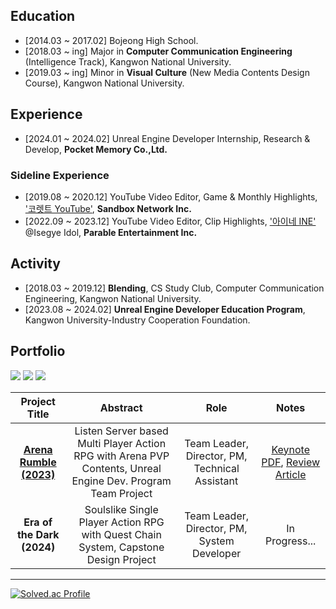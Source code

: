 
## Education
- [2014.03 ~ 2017.02] Bojeong High School.
- [2018.03 ~ ing] Major in **Computer Communication Engineering** (Intelligence Track), Kangwon National University.
- [2019.03 ~ ing] Minor in **Visual Culture** (New Media Contents Design Course), Kangwon National University.
## Experience
- [2024.01 ~ 2024.02] Unreal Engine Developer Internship, Research & Develop, **Pocket Memory Co.,Ltd.**
### Sideline Experience
- [2019.08 ~ 2020.12] YouTube Video Editor, Game & Monthly Highlights, ['코렛트 YouTube'](https://www.youtube.com/@Collet11), **Sandbox Network Inc.**
- [2022.09 ~ 2023.12] YouTube Video Editor, Clip Highlights, ['아이네 INE'](https://www.youtube.com/@INE_) @Isegye Idol, **Parable Entertainment Inc.**
## Activity
- [2018.03 ~ 2019.12] **Blending**, CS Study Club, Computer Communication Engineering, Kangwon National University.
- [2023.08 ~ 2024.02] **Unreal Engine Developer Education Program**, Kangwon University-Industry Cooperation Foundation.
## Portfolio
<img src="https://img.shields.io/badge/UnrealEngine-0E1128?style=for-the-badge&logo=UnrealEngine&logoColor=white"> <img src="https://img.shields.io/badge/c++-00599C?style=for-the-badge&logo=cplusplus&logoColor=white"> <img src="https://img.shields.io/badge/blender-E87D0D?style=for-the-badge&logo=blender&logoColor=white">


| Project Title | Abstract | Role | Notes |
| :-: | :-: | :-: | :-: |
| [**Arena Rumble (2023)**](https://youtu.be/TGwBppxJI_E?si=TrHAkyZoq9MN_EVd) | Listen Server based Multi Player Action RPG with Arena PVP Contents, Unreal Engine Dev. Program Team Project | Team Leader, Director, PM, Technical Assistant | [Keynote PDF](https://drive.google.com/file/d/1yeHNl5YXux_7bGdh5i0hbQMl5L8yPnZ7/view?usp=sharing), [Review Article](https://velog.io/@liebenholz/arenarumble1) |
| **Era of the Dark (2024)** | Soulslike Single Player Action RPG with Quest Chain System, Capstone Design Project | Team Leader, Director, PM, System Developer | In Progress... |


------
[![Solved.ac Profile](http://mazassumnida.wtf/api/v2/generate_badge?boj=liebenholz98)](https://solved.ac/liebenholz98)

<!--
<img src="https://img.shields.io/badge/Python-3776AB?style=for-the-badge&logo=Python&logoColor=white">
<img src="https://img.shields.io/badge/Pytorch-EE4C2C?style=for-the-badge&logo=PyTorch&logoColor=white">
<img src="https://img.shields.io/badge/Tensorflow-FF6F00?style=for-the-badge&logo=Tensorflow&logoColor=white">
<img src="https://img.shields.io/badge/Keras-D00000?style=for-the-badge&logo=Keras&logoColor=white">
<img src="https://img.shields.io/badge/Coursera-0056D2?style=for-the-badge&logo=Coursera&logoColor=white">
<img src="https://img.shields.io/badge/Kaggle-20BEFF?style=for-the-badge&logo=Kaggle&logoColor=white">
-->
